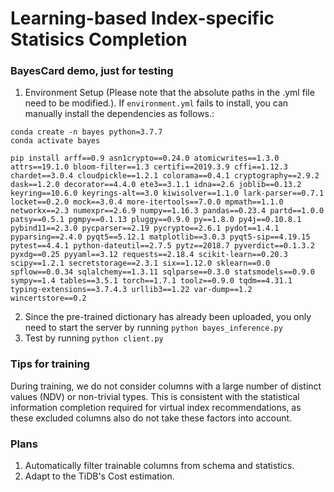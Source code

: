 # Learning-based Index-specific Statisics Completion

### BayesCard demo, just for testing

1. Environment Setup (Please note that the absolute paths in the .yml file need to be modified.). If `environment.yml` fails to install, you can manually install the dependencies as follows.:

```
conda create -n bayes python=3.7.7
conda activate bayes

pip install arff==0.9 asn1crypto==0.24.0 atomicwrites==1.3.0 attrs==19.1.0 bloom-filter==1.3 certifi==2019.3.9 cffi==1.12.3 chardet==3.0.4 cloudpickle==1.2.1 colorama==0.4.1 cryptography==2.9.2 dask==1.2.0 decorator==4.4.0 ete3==3.1.1 idna==2.6 joblib==0.13.2 keyring==10.6.0 keyrings-alt==3.0 kiwisolver==1.1.0 lark-parser==0.7.1 locket==0.2.0 mock==3.0.4 more-itertools==7.0.0 mpmath==1.1.0 networkx==2.3 numexpr==2.6.9 numpy==1.16.3 pandas==0.23.4 partd==1.0.0 patsy==0.5.1 pgmpy==0.1.13 pluggy==0.9.0 py==1.8.0 py4j==0.10.8.1 pybind11==2.3.0 pycparser==2.19 pycrypto==2.6.1 pydot==1.4.1 pyparsing==2.4.0 pyqt5==5.12.1 matplotlib==3.0.3 pyqt5-sip==4.19.15 pytest==4.4.1 python-dateutil==2.7.5 pytz==2018.7 pyverdict==0.1.3.2 pyxdg==0.25 pyyaml==3.12 requests==2.18.4 scikit-learn==0.20.3 scipy==1.2.1 secretstorage==2.3.1 six==1.12.0 sklearn==0.0 spflow==0.0.34 sqlalchemy==1.3.11 sqlparse==0.3.0 statsmodels==0.9.0 sympy==1.4 tables==3.5.1 torch==1.7.1 toolz==0.9.0 tqdm==4.31.1 typing-extensions==3.7.4.3 urllib3==1.22 var-dump==1.2 wincertstore==0.2

```

2. Since the pre-trained dictionary has already been uploaded, you only need to start the server by running `python bayes_inference.py`
3. Test by running `python client.py`


### Tips for training

During training, we do not consider columns with a large number of distinct values (NDV) or non-trivial types. This is consistent with the statistical information completion required for virtual index recommendations, as these excluded columns also do not take these factors into account.


### Plans
1. Automatically filter trainable columns from schema and statistics.
2. Adapt to the TiDB's Cost estimation.
